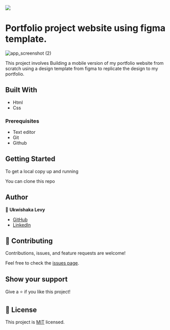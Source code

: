 ![](https://img.shields.io/badge/Microverse-blueviolet)

# Portfolio project website using figma template.

![app_screenshot (2)](https://user-images.githubusercontent.com/87197412/148589816-a11b093e-f0f6-4f17-b964-27bd25133bb3.png)

This project involves Building a mobile version of my portfolio website from scratch using a design template from figma to replicate the design to my portfolio.

## Built With

- Html
- Css

### Prerequisites

- Text editor
- Git
- Github

## Getting Started

To get a local copy up and running

  You can clone this repo

## Author

👤 **Ukwishaka Levy**

- [GitHub](https://github.com/levy002)
- [LinkedIn](https://www.linkedin.com/in/levy-ukwishaka-405391223)

## 🤝 Contributing

Contributions, issues, and feature requests are welcome!

Feel free to check the [issues page](.../).

## Show your support

Give a ⭐️ if you like this project!

## 📝 License

This project is [MIT](./MIT.md) licensed.
